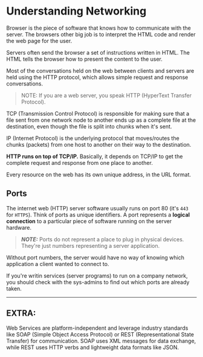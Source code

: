 # Understanding Networking

Browser is the piece of software that knows how to communicate with the server. The browsers other big job is to interpret the HTML code and render the web page for the user.

Servers often send the browser a set of instructions written in HTML. The HTML tells the browser how to present the content to the user.

Most of the conversations held on the web between clients and servers are held using the HTTP protocol, which allows simple request and response conversations.

> NOTE: If you are a web server, you speak HTTP (HyperText Transfer Protocol).

TCP (Transmission Control Protocol) is responsible for making sure that a file sent from one network node to another ends up as a complete file at the destination, even though the file is split into chunks when it's sent.

IP (Internet Protocol) is the underlying protocol that moves/routes the chunks (packets) from one host to another on their way to the destination.

**HTTP runs on top of TCP/IP.** Basically, it depends on TCP/IP to get the complete request and response from one place to another.

Every resource on the web has its own unique address, in the URL format.

## Ports

The internet web (HTTP) server software usually runs on port 80 (it's `443` for `HTTPS`). Think of ports as unique identifiers. A port represents a **logical connection** to a particular piece of software running on the server hardware.

> **_NOTE:_** Ports do not represent a place to plug in physical devices. They're just numbers representing a server application.

Without port numbers, the server would have no way of knowing which application a client wanted to connect to.

If you're writin services (server programs) to run on a company network, you should check with the sys-admins to find out which ports are already taken.

---

## EXTRA:

Web Services are platform-independent and leverage industry standards like SOAP (Simple Object Access Protocol) or REST (Representational State Transfer) for communication. SOAP uses XML messages for data exchange, while REST uses HTTP verbs and lightweight data formats like JSON.
